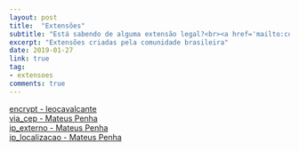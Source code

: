 ```yaml
---
layout: post
title:  "Extensões"
subtitle: "Está sabendo de alguma extensão legal?<br><a href='mailto:conteudo@dartbrasil.com.br' style='font-weight: normal;'>Manda para a gente!</a>"
excerpt: "Extensões criadas pela comunidade brasileira"
date: 2019-01-27
link: true
tag:
- extensoes
comments: true
---
```



[encrypt - leocavalcante](https://pub.dartlang.org/packages/encrypt?fbclid=IwAR1-JxnMjFyIwPM_ChOu89YxU7erjECaRNFwC9Z1TtnV6bFLqaUqAjRWR1A)
<br>
[via_cep - Mateus Penha](https://pub.dartlang.org/packages/via_cep)
<br>
[ip_externo - Mateus Penha](https://pub.dartlang.org/packages/ip_externo)
<br>
[ip_localizacao - Mateus Penha](https://pub.dartlang.org/packages/ip_localizacao)